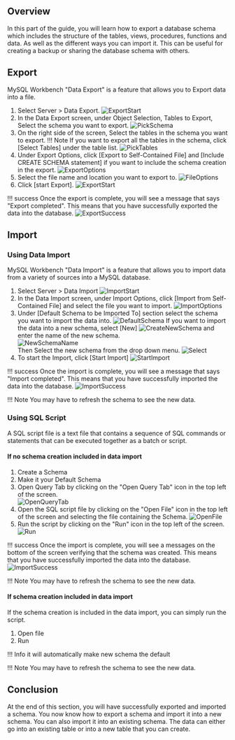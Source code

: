 ## Overview

In this part of the guide, you will learn how to export a database schema which includes the structure of the tables, views, procedures, functions and data. As well as the different ways you can import it. This can be useful for creating a backup or sharing the database schema with others.

## Export
MySQL Workbench "Data Export" is a feature that allows you to Export data into a file.

1. Select Server > Data Export.
![ExportStart](./images/ExportSchema.png)
2. In the Data Export screen, under Object Selection, Tables to Export, Select the schema you want to export.
![PickSchema](./images/PickSchema.png)
3. On the right side of the screen, Select the tables in the schema you want to export.
!!! Note
    If you want to export all the tables in the schema, click [Select Tables] under the table list.
![PickTables](./images/PickTables.png)
4. Under Export Options, click [Export to Self-Contained File] and [Include CREATE SCHEMA statement] if you want to include the schema creation in the export.
![ExportOptions](./images/ClickExportOptions.png)
5. Select the file name and location you want to export to.
![FileOptions](./images/PickExportDestination.png)
6. Click [start Export].
![ExportStart](./images/StartExport.png)

!!! success
    Once the export is complete, you will see a message that says "Export completed". This means that you have successfully exported the data into the database.
    ![ExportSuccess](./images/ExportSuccess.png)

## Import

### Using Data Import
MySQL Workbench "Data Import" is a feature that allows you to import data from a variety of sources into a MySQL database.

1. Select Server > Data Import
![ImportStart](./images/StartImport.png)
2. In the Data Import screen, under Import Options, click [Import from Self-Contained File] and select the file you want to import.
![ImportOptions](./images/ImportOptions.png)
3. Under [Default Schema to be Imported To] section select the schema you want to import the data into.
![DefaultSchema](./images/DefaultTargetSchema.png)
If you want to import the data into a new schema, select [New]
![CreateNewSchema](./images/CreateNewImportSchema.png)
and enter the name of the new schema. <br>
![NewSchemaName](./images/CreateNew.png) <br>
Then Select the new schema from the drop down menu.
![Select](./images/PickNewImportSchema.png)
4. To start the Import, click [Start Import]
![StartImport](./images/Import.png)

!!! success
    Once the import is complete, you will see a message that says "Import completed". This means that you have successfully imported the data into the database.
    ![ImportSuccess](./images/ImportSuccess.png)

!!! Note
    You may have to refresh the schema to see the new data.

### Using SQL Script
A SQL script file is a text file that contains a sequence of SQL commands or statements that can be executed together as a batch or script.

#### If no schema creation included in data import

1. Create a Schema
2. Make it your Default Schema
3. Open Query Tab by clicking on the "Open Query Tab" icon in the top left of the screen. <br>
![OpenQueryTab](./images/OpenTab.png)
4. Open the SQL script file by clicking on the "Open File" icon in the top left of the screen and selecting the file containing the Schema.
![OpenFile](./images/OpenFile.png)
5. Run the script by clicking on the "Run" icon in the top left of the screen.
![Run](./images/Run.png)

!!! success
    Once the import is complete, you will see a messages on the bottom of the screen verifying that the schema was created. This means that you have successfully imported the data into the database.
    ![ImportSuccess](./images/SuccessImport1.png)

!!! Note
    You may have to refresh the schema to see the new data.

#### If schema creation included in data import

If the schema creation is included in the data import, you can simply run the script.

1. Open file
2. Run

!!! Info
    it will automatically make new schema the default

!!! Note
    You may have to refresh the schema to see the new data.

## Conclusion

At the end of this section, you will have successfully exported and imported a schema. You now know how to export a schema and import it into a new schema. You can also import it into an existing schema. The data can either go into an existing table or into a new table that you can create.

